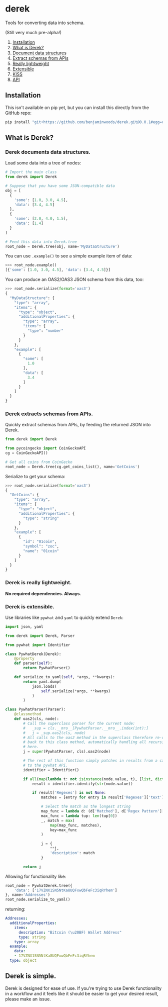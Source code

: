 # derek

Tools for converting data into schema.

(Still very much pre-alpha!)

1. [Installation](#installation)
2. [What is Derek?](#what)
  1. [Document data structures](#document)
  2. [Extract schemas from APIs](#extract)
  3. [Really lightweight](#really)
  4. [Extensible](#extensible)
  5. [KISS](#kiss)
3. [API](docs/api)

## Installation

This isn't available on pip yet, but you can install this directly from
the GitHub repo:

```bash
pip install "git+https://github.com/benjaminwoods/derek.git@0.0.1#egg=derek_0.0.1&subdirectory=python"
```

## What is Derek? <a name="what"></a>
### Derek documents data structures. <a name="data"></a>

Load some data into a tree of nodes:

```python
# Import the main class
from derek import Derek

# Suppose that you have some JSON-compatible data
obj = [
  {
    'some': [1.0, 3.0, 4.5],
    'data': [3.4, 4.5]
  },
  {
    'some': [2.0, 4.0, 1.5],
    'data': [1.4]
  }
]

# Feed this data into Derek.tree
root_node = Derek.tree(obj, name='MyDataStructure')
```

You can use `.example()` to see a simple example item of data:

```python
>>> root_node.example()
[{'some': [1.0, 3.0, 4.5], 'data': [3.4, 4.5]}]
```

You can produce an OAS2/OAS3 JSON schema from this data, too:

```python
>>> root_node.serialize(format='oas3')
{
  "MyDataStructure": {
    "type": "array",
    "items": {
      "type": "object",
      "additionalProperties": {
        "type": "array",
        "items": {
          "type": "number"
        }
      }
    },
    "example": [
      {
        "some": [
          1.0
        ],
        "data": [
          3.4
        ]
      }
    ]
  }
}
```

### Derek extracts schemas from APIs.

Quickly extract schemas from APIs, by feeding the returned JSON into Derek.

```python
from derek import Derek

from pycoingecko import CoinGeckoAPI
cg = CoinGeckoAPI()

# Get all coins from CoinGecko
root_node = Derek.tree(cg.get_coins_list(), name='GetCoins')
```

Serialize to get your schema:

```python
>>> root_node.serialize(format='oas3')
{
  "GetCoins": {
    "type": "array",
    "items": {
      "type": "object",
      "additionalProperties": {
        "type": "string"
      }
    },
    "example": [
      {
        "id": "01coin",
        "symbol": "zoc",
        "name": "01coin"
      }
    ]
  }
}
```

### Derek is really lightweight.

**No required dependencies. Always.**

### Derek is extensible.

Use libraries like `pywhat` and `yaml` to quickly extend `Derek`:

```python
import json, yaml

from derek import Derek, Parser

from pywhat import Identifier

class PywhatDerek(Derek):
    @property
    def parser(self):
        return PywhatParser()

    def serialize_to_yaml(self, *args, **kwargs):
        return yaml.dump(
            json.loads(
                self.serialize(*args, **kwargs)
            )
        )

class PywhatParser(Parser):
    @classmethod
    def oas2(cls, node):
        # Call the superclass parser for the current node:
        #   _sup = cls.__mro__[PywhatParser.__mro__.index(int):]
        #   j = _sup.oas2(cls, node)
        # All calls to the oas2 method in the superclass therefore re-route
        # back to this class method, automatically handling all recursive calls
        # here.
        j = super(PywhatParser, cls).oas2(node)

        # The rest of this function simply patches in results from a call
        # to the pywhat API.
        identifier = Identifier()

        if all(map(lambda t: not isinstance(node.value, t), [list, dict])):
            result = identifier.identify(str(node.value))

            if result['Regexes'] is not None:
                matches = [entry for entry in result['Regexes']['text']]

                # Select the match as the longest string
                map_func = lambda d: (d['Matched'], d['Regex Pattern']['Name'])
                max_func = lambda tup: len(tup[0])
                _, match = max(
                    map(map_func, matches),
                    key=max_func
                )

                j = {
                    **j,
                    'description': match
                }

        return j
```

Allowing for functionality like:

```python
root_node = PywhatDerek.tree({
    'data': ['17VZNX1SN5NtKa8UQFxwQbFeFc3iqRYhem']
}, name='Addresses')
root_node.serialize_to_yaml()
```

returning:

```yaml
Addresses:
  additionalProperties:
    items:
      description: "Bitcoin (\u20BF) Wallet Address"
      type: string
    type: array
  example:
    data:
    - 17VZNX1SN5NtKa8UQFxwQbFeFc3iqRYhem
  type: object
```

## Derek is simple. <a name="kiss"></a>

Derek is designed for ease of use. If you're trying to use Derek functionality
in a workflow and it feels like it should be easier to get your desired result,
please make an issue.

